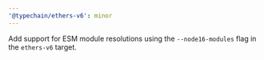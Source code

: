 ```yaml
---
'@typechain/ethers-v6': minor
---
```


Add support for ESM module resolutions using the `--node16-modules` flag in the `ethers-v6` target.
